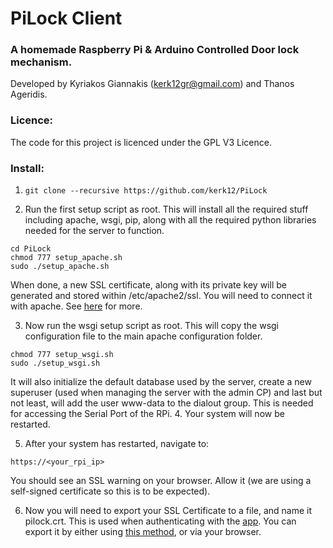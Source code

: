 # PiLock Client
### A homemade Raspberry Pi & Arduino Controlled Door lock mechanism.
Developed by Kyriakos Giannakis (kerk12gr@gmail.com) and Thanos Ageridis.

### Licence:
The code for this project is licenced under the GPL V3 Licence. 

### Install:
1. ```git clone --recursive https://github.com/kerk12/PiLock```

2. Run the first setup script as root. This will install all the required stuff including apache, wsgi, pip, along with all the required python libraries needed for the server to function.
```
cd PiLock
chmod 777 setup_apache.sh
sudo ./setup_apache.sh
```
When done, a new SSL certificate, along with its private key will be generated and stored within /etc/apache2/ssl. You will need to connect it with apache. See [here](https://hallard.me/enable-ssl-for-apache-server-in-5-minutes/) for more.

3. Now run the wsgi setup script as root. This will copy the wsgi configuration file to the main apache configuration folder.
```
chmod 777 setup_wsgi.sh
sudo ./setup_wsgi.sh
```
It will also initialize the default database used by the server, create a new superuser (used when managing the server with the admin CP) and last but not least, will add the user www-data to the dialout group. This is needed for accessing the Serial Port of the RPi.
4. Your system will now be restarted.

5. After your system has restarted, navigate to:
```
https://<your_rpi_ip>
```
You should see an SSL warning on your browser. Allow it (we are using a self-signed certificate so this is to be expected).

6. Now you will need to export your SSL Certificate to a file, and name it pilock.crt. This is used when authenticating with the [app](https://github.com/kerk12/PiLockApp). You can export it by either using [this method](https://superuser.com/questions/97201/how-to-save-a-remote-server-ssl-certificate-locally-as-a-file), or via your browser. 